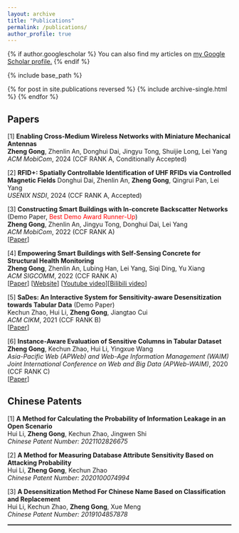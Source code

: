 ```yaml
---
layout: archive
title: "Publications"
permalink: /publications/
author_profile: true
---
```


{% if author.googlescholar %}
  You can also find my articles on <u><a href="{{author.googlescholar}}">my Google Scholar profile</a>.</u>
{% endif %}

{% include base_path %}

{% for post in site.publications reversed %}
  {% include archive-single.html %}
{% endfor %}
## Papers
[1] **Enabling Cross-Medium Wireless Networks with Miniature Mechanical Antennas**
<br/>
**Zheng Gong**, Zhenlin An, Donghui Dai, Jingyu Tong, Shuijie Long, Lei Yang
<br/>
*ACM MobiCom*, 2024 (CCF RANK A, Conditionally Accepted)
<br/>

[2] **RFID+: Spatially Controllable Identification of UHF RFIDs via Controlled Magnetic Fields**
Donghui Dai, Zhenlin An, **Zheng Gong**, Qingrui Pan, Lei Yang
<br/>
*USENIX NSDI*, 2024 (CCF RANK A, Accepted)
<br/>

[3] **Constructing Smart Buildings with In-concrete Backscatter Networks** (Demo Paper, <font color="red">Best Demo Award Runner-Up</font>)
<br/>
**Zheng Gong**, Zhenlin An, Jingyu Tong, Donghui Dai, Lei Yang
<br/>
*ACM MobiCom*, 2022 (CCF RANK A)
<br/>
[[Paper](https://marcogong.github.io/files/EcoCapsule-demo.pdf)]

[4] **Empowering Smart Buildings with Self-Sensing Concrete for Structural Health Monitoring** 
<br/>
**Zheng Gong**, Zhenlin An, Lubing Han, Lei Yang, Siqi Ding, Yu Xiang
<br/>
*ACM SIGCOMM*, 2022 (CCF RANK A)
<br/>
[[Paper](https://marcogong.github.io/files/EcoCapsule.pdf)] [[Website](https://anplus.github.io/In-concrete-Backscatter/)] [[Youtube video](https://youtu.be/gLRCQy2Q134)][[Bilibili video](https://www.bilibili.com/video/bv1Cg411S7R8)]

[5] **SaDes: An Interactive System for Sensitivity-aware Desensitization towards Tabular Data** (Demo Paper)
<br/>
Kechun Zhao, Hui Li, **Zheng Gong**, Jiangtao Cui
<br/>
*ACM CIKM*, 2021 (CCF RANK B)
<br/>
[[Paper](https://marcogong.github.io/files/de3084-zhaoA.pdf)] 

[6] **Instance-Aware Evaluation of Sensitive Columns in Tabular Dataset**
<br/>
 **Zheng Gong**, Kechun Zhao, Hui Li, Yingxue Wang
<br/>
*Asia-Pacific Web (APWeb) and Web-Age Information Management (WAIM) Joint International Conference on Web and Big Data (APWeb-WAIM)*, 2020 (CCF RANK C)
<br/>
[[Paper](https://marcogong.github.io/files/260.pdf)] 
## Chinese Patents

[1] **A Method for Calculating the Probability of Information Leakage in an Open Scenario**
<br/>
Hui Li, **Zheng Gong**, Kechun Zhao, Jingwen Shi
<br/>
*Chinese Patent Number: 2021102826675*

[2] **A Method for Measuring Database Attribute Sensitivity Based on Attacking Probability**
<br/>
Hui Li, **Zheng Gong**, Kechun Zhao
<br/>
*Chinese Patent Number: 2020100074994*

[3] **A Desensitization Method For Chinese Name Based on Classification and Replacement**
<br/>
Hui Li, Kechun Zhao, **Zheng Gong**, Xue Meng
<br/>
*Chinese Patent Number: 2019104857878*

<hr style="border:1px solid gray"/> 
